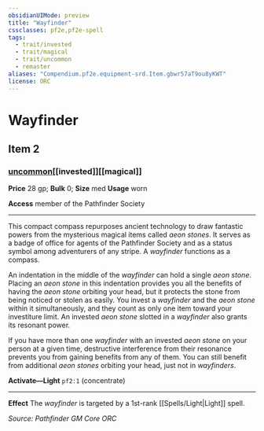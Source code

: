 ```yaml
---
obsidianUIMode: preview
title: "Wayfinder"
cssclasses: pf2e,pf2e-spell
tags:
  - trait/invested
  - trait/magical
  - trait/uncommon
  - remaster
aliases: "Compendium.pf2e.equipment-srd.Item.gbwr57aT9ou8yKWT"
license: ORC
---
```

# Wayfinder
## Item 2
### [uncommon](uncommon "Uncommon Rarity Trait")[[invested]][[magical]]


**Price** 28 gp; 
**Bulk** 0; **Size** med
**Usage** worn

**Access** member of the Pathfinder Society

* * *

This compact compass repurposes ancient technology to draw fantastic powers from the mysterious magical items called _aeon stones_. It serves as a badge of office for agents of the Pathfinder Society and as a status symbol among adventurers of any stripe. A _wayfinder_ functions as a compass.

An indentation in the middle of the _wayfinder_ can hold a single _aeon stone_. Placing an _aeon stone_ in this indentation provides you all the benefits of having the _aeon stone_ orbiting your head, but it protects the stone from being noticed or stolen as easily. You invest a _wayfinder_ and the _aeon stone_ within it simultaneously, and they count as only one item toward your investiture limit. An invested _aeon stone_ slotted in a _wayfinder_ also grants its resonant power.

If you have more than one _wayfinder_ with an invested _aeon stone_ on your person at a given time, destructive interference from their resonance prevents you from gaining benefits from any of them. You can still benefit from additional _aeon stones_ orbiting your head, just not in _wayfinders_.

**Activate—Light** `pf2:1` (concentrate)

* * *

**Effect** The _wayfinder_ is targeted by a 1st-rank [[Spells/Light|Light]] spell.

*Source: Pathfinder GM Core*
*ORC*